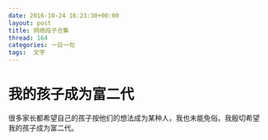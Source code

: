 ```yaml
---
date: 2016-10-24 16:23:30+00:00
layout: post
title: 网络段子合集
thread: 164
categories: 一日一句
tags:  文字
---
```


# 我的孩子成为富二代
很多家长都希望自己的孩子按他们的想法成为某种人，我也未能免俗。我殷切希望我的孩子成为富二代。
